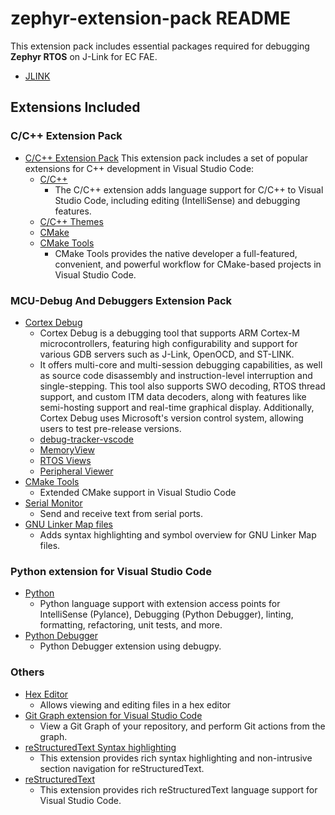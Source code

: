 # zephyr-extension-pack README

This extension pack includes essential packages required for debugging **Zephyr RTOS** on J-Link for EC FAE.

* [JLINK](https://wiki.segger.com/J-Link_Visual_Studio_Code)

## Extensions Included

### C/C++ Extension Pack

* [C/C++ Extension Pack](https://marketplace.visualstudio.com/items?itemName=ms-vscode.cpptools-extension-pack)
  This extension pack includes a set of popular extensions for C++ development in Visual Studio Code:
  * [C/C++](https://marketplace.visualstudio.com/items?itemName=ms-vscode.cpptools)
    * The C/C++ extension adds language support for C/C++ to Visual Studio Code, including editing (IntelliSense) and debugging features.
  * [C/C++ Themes](https://marketplace.visualstudio.com/items?itemName=ms-vscode.cpptools-themes)
  * [CMake](https://marketplace.visualstudio.com/items?itemName=twxs.cmake)
  * [CMake Tools](https://marketplace.visualstudio.com/items?itemName=ms-vscode.cmake-tools)
    * CMake Tools provides the native developer a full-featured, convenient, and powerful workflow for CMake-based projects in Visual Studio Code.

### MCU-Debug And Debuggers Extension Pack

* [Cortex Debug](https://marketplace.visualstudio.com/items?itemName=marus25.cortex-debug)
  * Cortex Debug is a debugging tool that supports ARM Cortex-M microcontrollers, featuring high configurability and support for various GDB servers such as J-Link, OpenOCD, and ST-LINK.
  * It offers multi-core and multi-session debugging capabilities, as well as source code disassembly and instruction-level interruption and single-stepping. This tool also supports SWO decoding, RTOS thread support, and custom ITM data decoders, along with features like semi-hosting support and real-time graphical display. Additionally, Cortex Debug uses Microsoft's version control system, allowing users to test pre-release versions.
  * [debug-tracker-vscode](https://marketplace.visualstudio.com/items?itemName=mcu-debug.debug-tracker-vscode)
  * [MemoryView](https://marketplace.visualstudio.com/items?itemName=mcu-debug.memory-view)
  * [RTOS Views](https://marketplace.visualstudio.com/items?itemName=mcu-debug.rtos-views)
  * [Peripheral Viewer](https://marketplace.visualstudio.com/items?itemName=mcu-debug.peripheral-viewer)
* [CMake Tools](https://marketplace.visualstudio.com/items?itemName=ms-vscode.cmake-tools)
  * Extended CMake support in Visual Studio Code
* [Serial Monitor](https://marketplace.visualstudio.com/items?itemName=ms-vscode.vscode-serial-monitor)
  * Send and receive text from serial ports.
* [GNU Linker Map files](https://marketplace.visualstudio.com/items?itemName=trond-snekvik.gnu-mapfiles)
  * Adds syntax highlighting and symbol overview for GNU Linker Map files.

### Python extension for Visual Studio Code

* [Python](https://marketplace.visualstudio.com/items?itemName=ms-python.python)
  * Python language support with extension access points for IntelliSense (Pylance), Debugging (Python Debugger), linting, formatting, refactoring, unit tests, and more.
* [Python Debugger](https://marketplace.visualstudio.com/items?itemName=ms-python.debugpy)
  * Python Debugger extension using debugpy.

### Others

* [Hex Editor](https://marketplace.visualstudio.com/items?itemName=ms-vscode.hexeditor)
  * Allows viewing and editing files in a hex editor
* [Git Graph extension for Visual Studio Code](https://marketplace.visualstudio.com/items?itemName=mhutchie.git-graph)
  * View a Git Graph of your repository, and perform Git actions from the graph.
* [reStructuredText Syntax highlighting](https://marketplace.visualstudio.com/items?itemName=trond-snekvik.simple-rst)
  * This extension provides rich syntax highlighting and non-intrusive section navigation for reStructuredText.
* [reStructuredText](https://marketplace.visualstudio.com/items?itemName=lextudio.restructuredtext)
  * This extension provides rich reStructuredText language support for Visual Studio Code.
